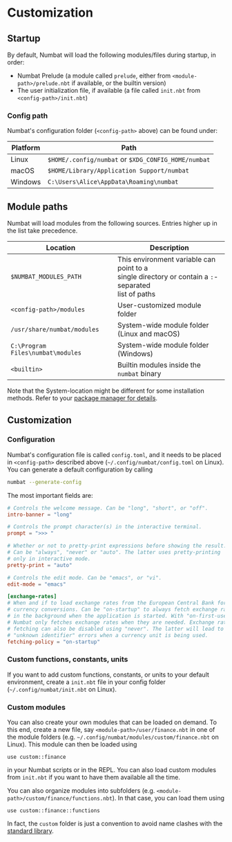 # Customization

## Startup

By default, Numbat will load the following modules/files during startup, in order:

- Numbat Prelude (a module called `prelude`, either from `<module-path>/prelude.nbt` if available, or the builtin version)
- The user initialization file, if available (a file called `init.nbt` from `<config-path>/init.nbt`)

### Config path

Numbat's configuration folder (`<config-path>` above) can be found under:

|Platform|Path|
|---|---|
|Linux|`$HOME/.config/numbat` or `$XDG_CONFIG_HOME/numbat`|
|macOS|`$HOME/Library/Application Support/numbat`|
|Windows|`C:\Users\Alice\AppData\Roaming\numbat`|

## Module paths

Numbat will load modules from the following sources.
Entries higher up in the list take precedence.

|Location|Description|
|---|---|
|`$NUMBAT_MODULES_PATH`|This environment variable can point to a<br>single directory or contain a `:`-separated<br>list of paths|
|`<config-path>/modules`|User-customized module folder|
|`/usr/share/numbat/modules`|System-wide module folder (Linux and macOS)|
|`C:\Program Files\numbat\modules`|System-wide module folder (Windows)|
|`<builtin>`|Builtin modules inside the `numbat` binary|

Note that the System-location might be different for some installation methods.
Refer to your [package manager for details](./cli-installation.html#guidelines-for-package-maintainers).

## Customization

### Configuration

Numbat's configuration file is called `config.toml`, and it needs to be placed in
`<config-path>` described above (`~/.config/numbat/config.toml` on Linux). You
can generate a default configuration by calling

``` bash
numbat --generate-config
```

The most important fields are:

``` toml
# Controls the welcome message. Can be "long", "short", or "off".
intro-banner = "long"

# Controls the prompt character(s) in the interactive terminal.
prompt = ">>> "

# Whether or not to pretty-print expressions before showing the result.
# Can be "always", "never" or "auto". The latter uses pretty-printing
# only in interactive mode.
pretty-print = "auto"

# Controls the edit mode. Can be "emacs", or "vi".
edit-mode = "emacs"

[exchange-rates]
# When and if to load exchange rates from the European Central Bank for
# currency conversions. Can be "on-startup" to always fetch exchange rates
# in the background when the application is started. With "on-first-use",
# Numbat only fetches exchange rates when they are needed. Exchange rate
# fetching can also be disabled using "never". The latter will lead to
# "unknown identifier" errors when a currency unit is being used.
fetching-policy = "on-startup"
```

### Custom functions, constants, units

If you want to add custom functions, constants, or units to your default environment,
create a `init.nbt` file in your config folder (`~/.config/numbat/init.nbt` on Linux).

### Custom modules

You can also create your own modules that can be loaded on demand. To this end,
create a new file, say `<module-path>/user/finance.nbt` in one of the module folders
(e.g. `~/.config/numbat/modules/custom/finance.nbt` on Linux). This module can then be
loaded using

``` numbat
use custom::finance
```

in your Numbat scripts or in the REPL. You can also load custom modules from `init.nbt`
if you want to have them available all the time.

You can also organize modules into subfolders (e.g. `<module-path>/custom/finance/functions.nbt`).
In that case, you can load them using

``` numbat
use custom::finance::functions
```

In fact, the `custom` folder is just a convention to avoid name clashes with the
[standard library](https://github.com/sharkdp/numbat/tree/master/numbat/modules).
